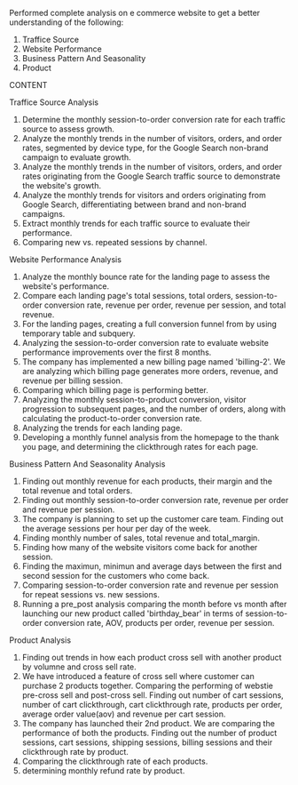 Performed complete analysis on e commerce website to get a better understanding of the following:
1. Traffice Source
2. Website Performance
3. Business Pattern And Seasonality
4. Product



CONTENT

Traffice Source Analysis

1. Determine the monthly session-to-order conversion rate for each traffic source to assess growth.
2. Analyze the monthly trends in the number of visitors, orders, and order rates, segmented by device type, for the Google Search non-brand campaign to evaluate growth.
3. Analyze the monthly trends in the number of visitors, orders, and order rates originating from the Google Search traffic source to demonstrate the website's growth.
4. Analyze the monthly trends for visitors and orders originating from Google Search, differentiating between brand and non-brand campaigns.
5. Extract monthly trends for each traffic source to evaluate their performance.
6. Comparing new vs. repeated sessions by channel.

Website Performance Analysis

1. Analyze the monthly bounce rate for the landing page to assess the website's performance.
2. Compare each landing page's total sessions, total orders, session-to-order conversion rate, revenue per order, revenue per session, and total revenue.
3. For the landing pages, creating a full conversion funnel from by using temporary table and subquery.
4. Analyzing the session-to-order conversion rate to evaluate website performance improvements over the first 8 months.
5. The company has implemented a new billing page named 'billing-2'. We are analyzing which billing page generates more orders, revenue, and revenue per billing session.
6. Comparing which billing page is performing better.
7. Analyzing the monthly session-to-product conversion, visitor progression to subsequent pages, and the number of orders, along with calculating the product-to-order conversion rate.
8. Analyzing the trends for each landing page.
9. Developing a monthly funnel analysis from the homepage to the thank you page, and determining the clickthrough rates for each page.


Business Pattern And Seasonality Analysis

1. Finding out monthly revenue for each products, their margin and the total revenue and total orders.
2. Finding out monthly session-to-order conversion rate, revenue per order and revenue per session.
3. The company is planning to set up the customer care team. Finding out the average sessions per hour per day of the week.
4. Finding monthly number of sales, total revenue and total_margin.
5. Finding how many of the website visitors come back for another session.
6. Finding the maximun, minimun and average days between the first and second session for the customers who come back.
7. Comparing session-to-order conversion rate and revenue per session for repeat sessions vs. new sessions.
8. Running a pre_post analysis comparing the month before vs month after launching our new product called 'birthday_bear' in terms of session-to-order conversion rate, AOV, products per order, revenue per session.

Product Analysis

1. Finding out trends in how each product cross sell with another product by volumne and cross sell rate.
2. We have introduced a feature of cross sell where customer can purchase 2 products together. Comparing the  performing of webstie pre-cross sell and post-cross sell.
   Finding out number of cart sessions, number of cart clickthrough, cart clickthrough rate, products per order, average order value(aov) and revenue per cart session.
3. The company has launched their 2nd product. We are comparing the performance of both the products.
   Finding out the number of product sessions, cart sessions, shipping sessions, billing sessions and their clickthrough rate by product.
4. Comparing the clickthrough rate of each products.
5. determining monthly refund rate by product.
